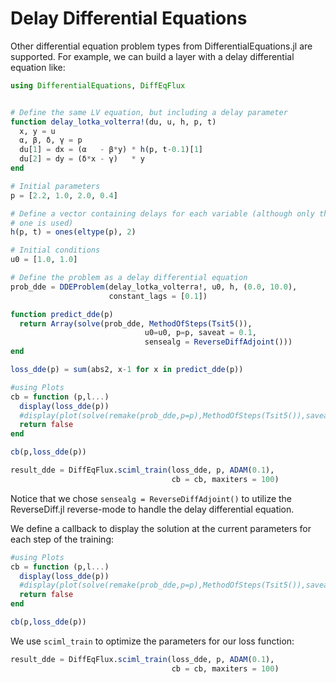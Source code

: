 # Delay Differential Equations

Other differential equation problem types from DifferentialEquations.jl are
supported. For example, we can build a layer with a delay differential equation
like:

```julia
using DifferentialEquations, DiffEqFlux


# Define the same LV equation, but including a delay parameter
function delay_lotka_volterra!(du, u, h, p, t)
  x, y = u
  α, β, δ, γ = p
  du[1] = dx = (α   - β*y) * h(p, t-0.1)[1]
  du[2] = dy = (δ*x - γ)   * y
end

# Initial parameters
p = [2.2, 1.0, 2.0, 0.4]

# Define a vector containing delays for each variable (although only the first
# one is used)
h(p, t) = ones(eltype(p), 2)

# Initial conditions
u0 = [1.0, 1.0]

# Define the problem as a delay differential equation
prob_dde = DDEProblem(delay_lotka_volterra!, u0, h, (0.0, 10.0),
                      constant_lags = [0.1])

function predict_dde(p)
  return Array(solve(prob_dde, MethodOfSteps(Tsit5()),
                              u0=u0, p=p, saveat = 0.1,
                              sensealg = ReverseDiffAdjoint()))
end

loss_dde(p) = sum(abs2, x-1 for x in predict_dde(p))

#using Plots
cb = function (p,l...)
  display(loss_dde(p))
  #display(plot(solve(remake(prob_dde,p=p),MethodOfSteps(Tsit5()),saveat=0.1),ylim=(0,6)))
  return false
end

cb(p,loss_dde(p))

result_dde = DiffEqFlux.sciml_train(loss_dde, p, ADAM(0.1),
                                    cb = cb, maxiters = 100)
```

Notice that we chose `sensealg = ReverseDiffAdjoint()` to utilize the ReverseDiff.jl
reverse-mode to handle the delay differential equation.

We define a callback to display the solution at the current parameters for each step of the training:

```julia
#using Plots
cb = function (p,l...)
  display(loss_dde(p))
  #display(plot(solve(remake(prob_dde,p=p),MethodOfSteps(Tsit5()),saveat=0.1),ylim=(0,6)))
  return false
end

cb(p,loss_dde(p))
```

We use `sciml_train` to optimize the parameters for our loss function:

```julia
result_dde = DiffEqFlux.sciml_train(loss_dde, p, ADAM(0.1),
                                    cb = cb, maxiters = 100)
```
